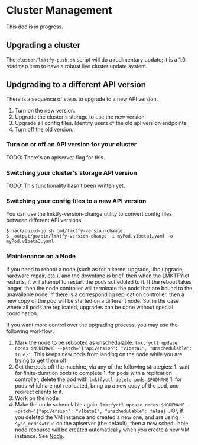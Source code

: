 # Cluster Management

This doc is in progress.

## Upgrading a cluster

The `cluster/lmktfy-push.sh` script will do a rudimentary update; it is a 1.0 roadmap item to have a robust live cluster update system.

## Updgrading to a different API version

There is a sequence of steps to upgrade to a new API version.

1. Turn on the new version.
2. Upgrade the cluster's storage to use the new version.
3. Upgrade all config files. Identify users of the old api version endpoints.
3. Turn off the old version.

### Turn on or off an API version for your cluster

TODO: There's an apiserver flag for this.

### Switching your cluster's storage API version

TODO: This functionality hasn't been written yet.

### Switching your config files to a new API version

You can use the lmktfy-version-change utility to convert config files between different API versions.

```
$ hack/build-go.sh cmd/lmktfy-version-change
$ _output/go/bin/lmktfy-version-change -i myPod.v1beta1.yaml -o myPod.v1beta3.yaml
```

### Maintenance on a Node

If you need to reboot a node (such as for a kernel upgrade, libc upgrade, hardware repair, etc.), and the downtime is
brief, then when the LMKTFYlet restarts, it will attempt to restart the pods scheduled to it.  If the reboot takes longer,
then the node controller will terminate the pods that are bound to the unavailable node.  If there is a corresponding
replication controller, then a new copy of the pod will be started on a different node.  So, in the case where all
pods are replicated, upgrades can be done without special coordination.

If you want more control over the upgrading process, you may use the following workflow:
  1. Mark the node to be rebooted as unschedulable:
    `lmktfyctl update nodes $NODENAME --patch='{"apiVersion": "v1beta1", "unschedulable": true}'`. 
    This keeps new pods from landing on the node while you are trying to get them off.
  1. Get the pods off the machine, via any of the following strategies:
    1. wait for finite-duration pods to complete
    1. for pods with a replication controller, delete the pod with `lmktfyctl delete pods $PODNAME`
    1. for pods which are not replicated, bring up a new copy of the pod, and redirect clients to it.
  1. Work on the node
  1. Make the node schedulable again:
    `lmktfyctl update nodes $NODENAME --patch='{"apiVersion": "v1beta1", "unschedulable": false}'`.
     Or, if you deleted the VM instance and created a new one, and are using `--sync_nodes=true` on the apiserver
     (the default), then a new schedulable node resource will be created automatically when you create a new
     VM instance.  See [Node](node.md).
